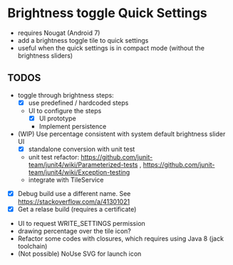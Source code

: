 # Brightness toggle Quick Settings 
- requires Nougat (Android 7)
- add a brightness toggle tile to quick settings
- useful when the quick settings is in compact mode (without the brightness sliders)

## TODOS
- toggle through brightness steps: 
  - [x] use predefined / hardcoded steps
  - UI to configure the steps
    - [x] UI prototype 
    - Implement persistence
- (WIP) Use percentage consistent with system default brightness slider UI
  - [x] standalone conversion with unit test
  - unit test refactor: https://github.com/junit-team/junit4/wiki/Parameterized-tests , https://github.com/junit-team/junit4/wiki/Exception-testing
  - integrate with TileService
- [x] Debug build use a different name. See https://stackoverflow.com/a/41301021
- [x] Get a relase build (requires a certificate)
- UI to request WRITE_SETTINGS permission
- drawing percentage over the tile icon?
- Refactor some codes with closures, which requires using Java 8 (jack toolchain)
- (Not possible) NoUse SVG for launch icon
